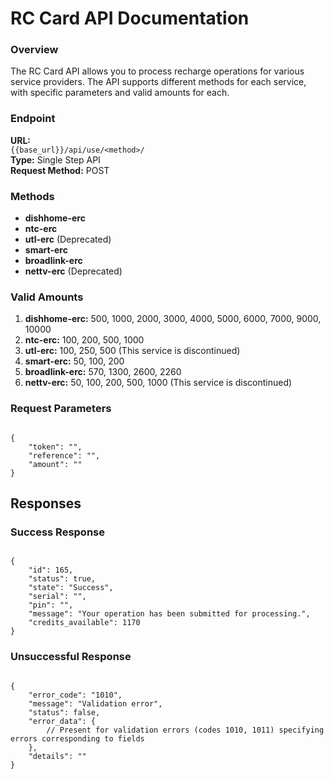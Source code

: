 # RC Card API Documentation

### Overview

The RC Card API allows you to process recharge operations for various service providers. The API supports different methods for each service, with specific parameters and valid amounts for each.

### Endpoint

**URL:**  
`{{base_url}}/api/use/<method>/`  
**Type:** Single Step API  
**Request Method:** POST
 
### Methods

- **dishhome-erc**
- **ntc-erc**
- **utl-erc** (Deprecated)
- **smart-erc**
- **broadlink-erc**
- **nettv-erc** (Deprecated)

### Valid Amounts

1. **dishhome-erc:** 500, 1000, 2000, 3000, 4000, 5000, 6000, 7000, 9000, 10000
2. **ntc-erc:** 100, 200, 500, 1000
3. **utl-erc:** 100, 250, 500 (This service is discontinued)
4. **smart-erc:** 50, 100, 200
5. **broadlink-erc:** 570, 1300, 2600, 2260
6. **nettv-erc:** 50, 100, 200, 500, 1000 (This service is discontinued)

### Request Parameters

<pre><code class="json">
{
    "token": "<token-provided>",
    "reference": "<unique-reference>",
    "amount": "<amount>"
}
</code></pre>

## Responses
### Success Response


<pre><code class="json">
{
    "id": 165,
    "status": true,
    "state": "Success",
    "serial": "<Serial Number:string>",
    "pin": "<Pin Number:string>",
    "message": "Your operation has been submitted for processing.",
    "credits_available": 1170
}
</code></pre>

### Unsuccessful Response

<pre><code class="json">
{
    "error_code": "1010",
    "message": "Validation error",
    "status": false,
    "error_data": {
        // Present for validation errors (codes 1010, 1011) specifying errors corresponding to fields
    },
    "details": "<empty for validation error, error details(string) for other errors>"
}
</code></pre>
